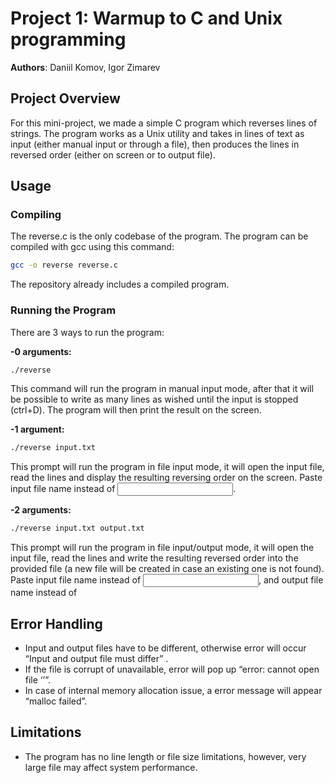 # Project 1: Warmup to C and Unix programming

**Authors**: Daniil Komov, Igor Zimarev

## Project Overview
For this mini-project, we made a simple C program which reverses lines of strings. The program works as a Unix utility and takes in lines of text as input (either manual input or through a file), then produces the lines in reversed order (either on screen or to output file).


## Usage
### Compiling
The reverse.c is the only codebase of the program. The program can be compiled with gcc using this command:
```bash
gcc -o reverse reverse.c
```
The repository already includes a compiled program.
### Running the Program
There are 3 ways to run the program:

**-0 arguments:**
```bash
./reverse
```
This command will run the program in manual input mode, after that it will be possible to write
as many lines as wished until the input is stopped (ctrl+D). The program will then print the
result on the screen.

**-1 argument:**

```bash
./reverse input.txt
```
This prompt will run the program in file input mode, it will open the input file, read the lines
and display the resulting reversing order on the screen. Paste input file name instead of
<input>.

**-2 arguments:**

```bash
./reverse input.txt output.txt
```
This prompt will run the program in file input/output mode, it will open the input file, read the
lines and write the resulting reversed order into the provided file (a new file will be created in
case an existing one is not found). Paste input file name instead of <input>, and output file
name instead of <output>

## Error Handling
- Input and output files have to be different, otherwise error will occur “Input and output file
must differ” .
- If the file is corrupt of unavailable, error will pop up “error: cannot open file ‘<file>’”.
- In case of internal memory allocation issue, a error message will appear “malloc failed”.


## Limitations
- The program has no line length or file size limitations, however, very large file may affect
system performance.



